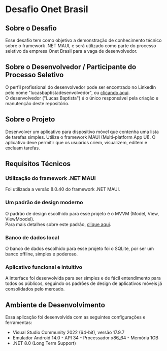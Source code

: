 # Desafio Onet Brasil

## Sobre o Desafio

Esse desafio tem como objetivo a demonstração de conhecimento técnico sobre o framework .NET MAUI, e será utilizado como parte do processo seletivo da empresa Onet Brasil para a vaga de desenvolvedor.

## Sobre o Desenvolvedor / Participante do Processo Seletivo

O perfil profissional do desenvolvedor pode ser encontrado no LinkedIn pelo nome "lucasbaptistadesenvolvedor", ou [clicando aqui](https://www.linkedin.com/in/lucasbaptistadesenvolvedor/).
<br>
O desenvolvedor ("Lucas Baptista") é o único responsável pela criação e manutenção deste repositório.

## Sobre o Projeto

Desenvolver um aplicativo para dispositivo móvel que contenha uma lista de tarefas simples.
Utilize o framework MAUI (Multi-platform App UI). O aplicativo deve permitir que os usuários criem,
visualizem, editem e excluam tarefas.

## Requisitos Técnicos

### Utilização do framework .NET MAUI

Foi utilizada a versão 8.0.40 do framework .NET MAUI.

### Um padrão de design moderno 

O padrão de design escolhido para esse projeto é o MVVM (Model, View, ViewMoodel).
<br>
Para mais detalhes sobre este padrão, [clique aqui](https://learn.microsoft.com/pt-br/dotnet/maui/xaml/fundamentals/mvvm?view=net-maui-8.0).

### Banco de dados local

O banco de dados escolhido para esse projeto foi o SQLite, por ser um banco offline, simples e poderoso.

### Aplicativo funcional e intuitivo

A interface foi desenvolvida para ser simples e de fácil entendimento para todos os públicos, seguindo os padrões de design de aplicativos móveis já consolidados pelo mercado.

## Ambiente de Desenvolvimento

Essa aplicação foi desenvolvida com as seguintes configurações e ferramentas:
- Visual Studio Community 2022 (64-bit), versão 17.9.7
- Emulador Android 14.0 - API 34 - Processador x86_64 - Memória 1GB
- .NET 8.0 (Long Term Support)
